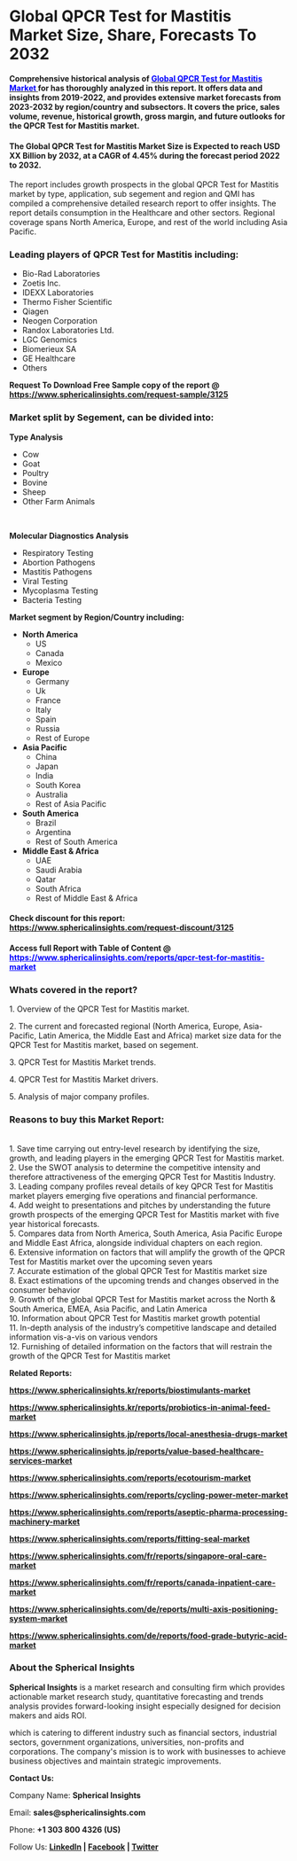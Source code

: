 <h1 class="news-post-title">Global QPCR Test for Mastitis Market Size, Share, Forecasts To 2032</h1>
<p><strong>Comprehensive historical analysis of <a href="https://www.sphericalinsights.com/reports/qpcr-test-for-mastitis-market" target="_blank"><span style="color: #0000ff;">Global QPCR Test for Mastitis Market</span> </a>for has thoroughly analyzed in this report. It offers data and insights from 2019-2022, and provides extensive market forecasts from 2023-2032 by region/country and subsectors. It covers the price, sales volume, revenue, historical growth, gross margin, and future outlooks for the QPCR Test for Mastitis market.</strong></p>
<h4><strong>The Global QPCR Test for Mastitis Market Size is Expected to reach USD XX Billion by 2032, at a CAGR of 4.45% during the forecast period 2022 to 2032.</strong></h4>
<p>The report includes growth prospects in the global QPCR Test for Mastitis market by type, application, sub segement and region and QMI has compiled a comprehensive detailed research report to offer insights. The report details consumption in the Healthcare and other sectors. Regional coverage spans North America, Europe, and rest of the world including Asia Pacific.</p>
<h3><strong>Leading players of QPCR Test for Mastitis including:</strong></h3>
<ul>
<li>Bio-Rad Laboratories</li>
<li>Zoetis Inc.</li>
<li>IDEXX Laboratories</li>
<li>Thermo Fisher Scientific</li>
<li>Qiagen</li>
<li>Neogen Corporation</li>
<li>Randox Laboratories Ltd.</li>
<li>LGC Genomics</li>
<li>Biomerieux SA</li>
<li>GE Healthcare</li>
<li>Others</li>
</ul>
<p><strong>Request To Download Free Sample copy of the report @ <a href="https://www.sphericalinsights.com/request-sample/3125" target="_blank">https://www.sphericalinsights.com/request-sample/3125</a></strong></p>
<h3><strong>Market split by Segement, can be divided into:</strong></h3>
<p><strong>Type Analysis</strong></p>
<ul>
<li>Cow</li>
<li>Goat</li>
<li>Poultry</li>
<li>Bovine</li>
<li>Sheep</li>
<li>Other Farm Animals</li>
</ul>
<p>&nbsp;</p>
<p><strong>Molecular Diagnostics Analysis</strong></p>
<ul>
<li>Respiratory Testing</li>
<li>Abortion Pathogens</li>
<li>Mastitis Pathogens</li>
<li>Viral Testing</li>
<li>Mycoplasma Testing</li>
<li>Bacteria Testing</li>
</ul>
<p><strong>Market segment by Region/Country including:</strong></p>
<ul>
<li><strong>North America</strong>
<ul>
<li>US</li>
<li>Canada</li>
<li>Mexico</li>
</ul>
</li>
<li><strong>Europe</strong>
<ul>
<li>Germany</li>
<li>Uk</li>
<li>France</li>
<li>Italy</li>
<li>Spain</li>
<li>Russia</li>
<li>Rest of Europe</li>
</ul>
</li>
<li><strong>Asia Pacific</strong>
<ul>
<li>China</li>
<li>Japan</li>
<li>India</li>
<li>South Korea</li>
<li>Australia</li>
<li>Rest of Asia Pacific</li>
</ul>
</li>
<li><strong>South America</strong>
<ul>
<li>Brazil</li>
<li>Argentina</li>
<li>Rest of South America</li>
</ul>
</li>
<li><strong>Middle East &amp; Africa</strong>
<ul>
<li>UAE</li>
<li>Saudi Arabia</li>
<li>Qatar</li>
<li>South Africa</li>
<li>Rest of Middle East &amp; Africa</li>
</ul>
</li>
</ul>
<h4>Check discount for this report: <a href="https://www.sphericalinsights.com/request-discount/3125" target="_blank">https://www.sphericalinsights.com/request-discount/3125</a></h4>
<h4>Access full Report with Table of Content @ <span style="color: #0000ff;"><a style="color: #0000ff;" href="https://www.sphericalinsights.com/reports/qpcr-test-for-mastitis-market" target="_blank">https://www.sphericalinsights.com/reports/qpcr-test-for-mastitis-market</a></span></h4>
<h3><strong>Whats covered in the report?</strong></h3>
<p>1. Overview of the QPCR Test for Mastitis market.</p>
<p>2. The current and forecasted regional (North America, Europe, Asia-Pacific, Latin America, the Middle East and Africa) market size data for the QPCR Test for Mastitis market, based on segement.</p>
<p>3. QPCR Test for Mastitis Market trends.</p>
<p>4. QPCR Test for Mastitis Market drivers.</p>
<p>5. Analysis of major company profiles.</p>
<h3><strong>Reasons to buy this Market Report:</strong></h3>
<p><br /> 1. Save time carrying out entry-level research by identifying the size, growth, and leading players in the emerging QPCR Test for Mastitis market.<br /> 2. Use the SWOT analysis to determine the competitive intensity and therefore attractiveness of the emerging QPCR Test for Mastitis Industry.<br /> 3. Leading company profiles reveal details of key QPCR Test for Mastitis market players emerging five operations and financial performance.<br /> 4. Add weight to presentations and pitches by understanding the future growth prospects of the emerging QPCR Test for Mastitis market with five year historical forecasts.<br /> 5. Compares data from North America, South America, Asia Pacific Europe and Middle East Africa, alongside individual chapters on each region.<br /> 6. Extensive information on factors that will amplify the growth of the QPCR Test for Mastitis market over the upcoming seven years<br /> 7. Accurate estimation of the global QPCR Test for Mastitis market size <br /> 8. Exact estimations of the upcoming trends and changes observed in the consumer behavior <br /> 9. Growth of the global QPCR Test for Mastitis market across the North &amp; South America, EMEA, Asia Pacific, and Latin America<br /> 10. Information about QPCR Test for Mastitis market growth potential<br /> 11. In-depth analysis of the industry&rsquo;s competitive landscape and detailed information vis-a-vis on various vendors<br /> 12. Furnishing of detailed information on the factors that will restrain the growth of the QPCR Test for Mastitis market</p>
<p><strong>Related Reports:</strong></p>
<p><strong><a href="https://www.sphericalinsights.kr/reports/biostimulants-market">https://www.sphericalinsights.kr/reports/biostimulants-market</a> </strong></p>
<p><strong><a href="https://www.sphericalinsights.kr/reports/probiotics-in-animal-feed-market">https://www.sphericalinsights.kr/reports/probiotics-in-animal-feed-market</a> </strong></p>
<p><strong><a href="https://www.sphericalinsights.jp/reports/local-anesthesia-drugs-market">https://www.sphericalinsights.jp/reports/local-anesthesia-drugs-market</a> </strong></p>
<p><strong><a href="https://www.sphericalinsights.jp/reports/value-based-healthcare-services-market">https://www.sphericalinsights.jp/reports/value-based-healthcare-services-market</a></strong></p>
<p><strong><a href="https://www.sphericalinsights.com/reports/ecotourism-market">https://www.sphericalinsights.com/reports/ecotourism-market</a> </strong></p>
<p><strong><a href="https://www.sphericalinsights.com/reports/cycling-power-meter-market">https://www.sphericalinsights.com/reports/cycling-power-meter-market</a> </strong></p>
<p><strong><a href="https://www.sphericalinsights.com/reports/aseptic-pharma-processing-machinery-market">https://www.sphericalinsights.com/reports/aseptic-pharma-processing-machinery-market</a> </strong></p>
<p><strong><a href="https://www.sphericalinsights.com/reports/fitting-seal-market">https://www.sphericalinsights.com/reports/fitting-seal-market</a> </strong></p>
<p><strong><a href="https://www.sphericalinsights.com/fr/reports/singapore-oral-care-market">https://www.sphericalinsights.com/fr/reports/singapore-oral-care-market</a> </strong></p>
<p><strong><a href="https://www.sphericalinsights.com/fr/reports/canada-inpatient-care-market">https://www.sphericalinsights.com/fr/reports/canada-inpatient-care-market</a> </strong></p>
<p><strong><a href="https://www.sphericalinsights.com/de/reports/multi-axis-positioning-system-market">https://www.sphericalinsights.com/de/reports/multi-axis-positioning-system-market</a> </strong></p>
<p><strong><a href="https://www.sphericalinsights.com/de/reports/food-grade-butyric-acid-market">https://www.sphericalinsights.com/de/reports/food-grade-butyric-acid-market</a> </strong></p>
<h3><strong>About the Spherical Insights</strong></h3>
<p><strong>Spherical Insights</strong> is a market research and consulting firm which provides actionable market research study, quantitative forecasting and trends analysis provides forward-looking insight especially designed for decision makers and aids ROI.</p>
<p>which is catering to different industry such as financial sectors, industrial sectors, government organizations, universities, non-profits and corporations. The company's mission is to work with businesses to achieve business objectives and maintain strategic improvements.</p>
<p><strong>Contact Us:</strong></p>
<p>Company Name: <strong>Spherical Insights</strong></p>
<p>Email: <strong>sales@sphericalinsights.com</strong></p>
<p>Phone: <strong>+1 303 800 4326 (US)</strong></p>
<p>Follow Us: <strong><a href="https://www.linkedin.com/company/spherical-insight/"><u>LinkedIn</u></a> | <a href="https://www.facebook.com/sphericalinsights22"><u>Facebook</u></a> | <a href="https://twitter.com/SInsights_US"><u>Twitter</u></a></strong></p>
